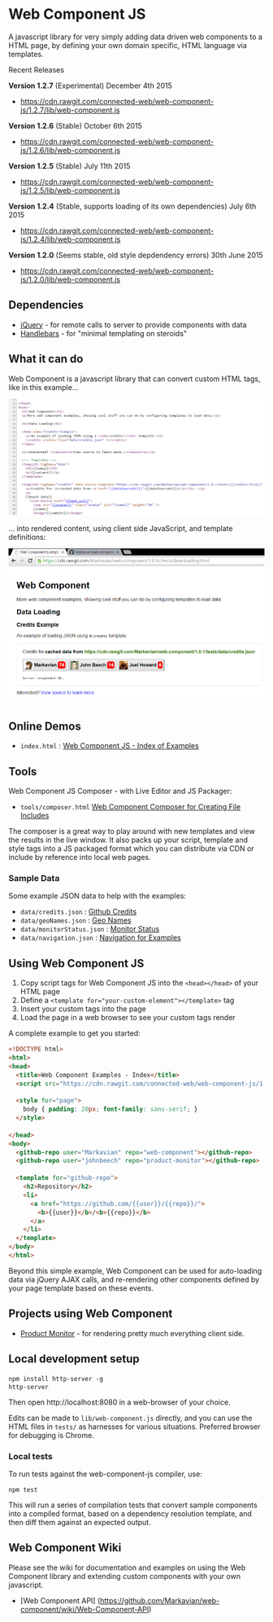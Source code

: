 Web Component JS
================
A javascript library for very simply adding data driven web components to a HTML page, by defining your own domain specific, HTML language via templates.

Recent Releases

**Version 1.2.7** (Experimental)
December 4th 2015
* https://cdn.rawgit.com/connected-web/web-component-js/1.2.7/lib/web-component.js

**Version 1.2.6** (Stable)
October 6th 2015
* https://cdn.rawgit.com/connected-web/web-component-js/1.2.6/lib/web-component.js

**Version 1.2.5** (Stable)
July 11th 2015
* https://cdn.rawgit.com/connected-web/web-component-js/1.2.5/lib/web-component.js

**Version 1.2.4** (Stable, supports loading of its own dependencies)
July 6th 2015
* https://cdn.rawgit.com/connected-web/web-component-js/1.2.4/lib/web-component.js

**Version 1.2.0** (Seems stable, old style depdendency errors)
30th June 2015
* https://cdn.rawgit.com/connected-web/web-component-js/1.2.0/lib/web-component.js

Dependencies
------------
- [jQuery](https://jquery.com/) - for remote calls to server to provide components with data
- [Handlebars](http://handlebarsjs.com/) - for "minimal templating on steroids"

What it can do
--------------
Web Component is a javascript library that can convert custom HTML tags, like in this example...

![Web Component Data Loading Example Source](images/data-loading-example-source.png)

... into rendered content, using client side JavaScript, and template definitions:

![Web Component Data Loading Example](images/data-loading-example.png)

Online Demos
------------
* `index.html` : [Web Component JS - Index of Examples](https://cdn.rawgit.com/connected-web/web-component-js/1.2.7/tests/index.html)

Tools
-----
Web Component JS Composer - with Live Editor and JS Packager:
* `tools/composer.html` [Web Component Composer for Creating File Includes](https://cdn.rawgit.com/connected-web/web-component-js/1.2.7/tools/composer.html)

The composer is a great way to play around with new templates and view the results in the live window. It also packs up your script, template and style tags into a JS packaged format which you can distribute via CDN or include by reference into local web pages.

### Sample Data
Some example JSON data to help with the examples:
* `data/credits.json` : [Github Credits](https://cdn.rawgit.com/connected-web/web-component-js/1.2.7/tests/data/credits.json)
* `data/geoNames.json` : [Geo Names](https://cdn.rawgit.com/connected-web/web-component-js/1.2.7/tests/data/geoNames.json)
* `data/monitorStatus.json` : [Monitor Status](https://cdn.rawgit.com/connected-web/web-component-js/1.2.7/tests/data/monitorStatus.json)
* `data/navigation.json` : [Navigation for Examples](https://cdn.rawgit.com/connected-web/web-component-js/1.2.7/tests/data/navigation.json)

Using Web Component JS
----------------------
1. Copy script tags for Web Component JS into the `<head></head>` of your HTML page
2. Define a `<template for="your-custom-element"></template>` tag
3. Insert your custom tags into the page
4. Load the page in a web browser to see your custom tags render

A complete example to get you started:
```html
<!DOCTYPE html>
<html>
<head>
  <title>Web Component Examples - Index</title>
  <script src="https://cdn.rawgit.com/connected-web/web-component-js/1.2.7/lib/web-component.js"></script>

  <style for="page">
    body { padding: 20px; font-family: sans-serif; }
  </style>

</head>
<body>
  <github-repo user="Markavian" repo="web-component"></github-repo>
  <github-repo user="johnbeech" repo="product-monitor"></github-repo>

  <template for="github-repo">
    <h2>Repository</h2>
    <li>
      <a href="https://github.com/{{user}}/{{repo}}/">
        <b>{{user}}</b>/<b>{{repo}}</b>
      </a>
    </li>
  </template>
</body>
</html>
```

Beyond this simple example, Web Component can be used for auto-loading data via jQuery AJAX calls, and re-rendering other components defined by your page template based on these events.

Projects using Web Component
----------------------------
* [Product Monitor](https://github.com/johnbeech/product-monitor/) - for rendering pretty much everything client side.

Local development setup
-------------------
```
npm install http-server -g
http-server
```
Then open http://localhost:8080 in a web-browser of your choice.

Edits can be made to `lib/web-component.js` directly, and you can use the HTML files in `tests/` as harnesses for various situations. Preferred browser for debugging is Chrome.

### Local tests
To run tests against the web-component-js compiler, use:
```
npm test
```
This will run a series of compilation tests that convert sample components into a compiled format, based on a dependency resolution template, and then diff them against an expected output.

Web Component Wiki
------------------

Please see the wiki for documentation and examples on using the Web Component library and extending custom components with your own javascript.
* [Web Component API] (https://github.com/Markavian/web-component/wiki/Web-Component-API)
